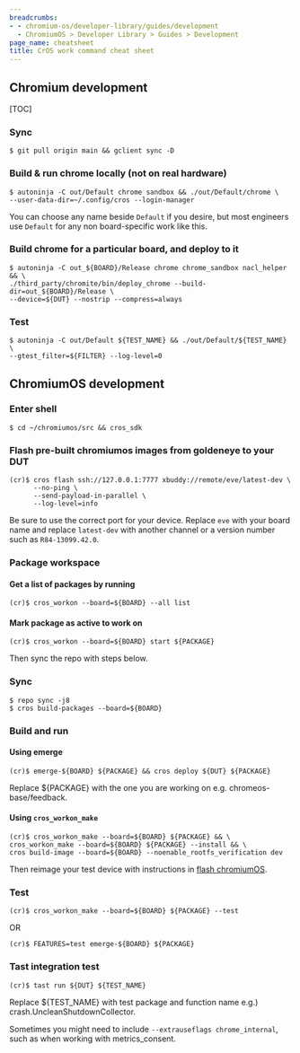 ```yaml
---
breadcrumbs:
- - chromium-os/developer-library/guides/development
  - ChromiumOS > Developer Library > Guides > Development
page_name: cheatsheet
title: CrOS work command cheat sheet
---
```


## Chromium development

[TOC]

### Sync

```shell
$ git pull origin main && gclient sync -D
```

### Build & run chrome locally (not on real hardware)

```shell
$ autoninja -C out/Default chrome sandbox && ./out/Default/chrome \
--user-data-dir=~/.config/cros --login-manager
```

You can choose any name beside `Default` if you desire, but most engineers use
`Default` for any non board-specific work like this.

### Build chrome for a particular board, and deploy to it

```shell
$ autoninja -C out_${BOARD}/Release chrome chrome_sandbox nacl_helper && \
./third_party/chromite/bin/deploy_chrome --build-dir=out_${BOARD}/Release \
--device=${DUT} --nostrip --compress=always
```

### Test

```shell
$ autoninja -C out/Default ${TEST_NAME} && ./out/Default/${TEST_NAME} \
--gtest_filter=${FILTER} --log-level=0
```

## ChromiumOS development

### Enter shell

```shell
$ cd ~/chromiumos/src && cros_sdk
```

### Flash pre-built chromiumos images from goldeneye to your DUT

```shell
(cr)$ cros flash ssh://127.0.0.1:7777 xbuddy://remote/eve/latest-dev \
      --no-ping \
      --send-payload-in-parallel \
      --log-level=info
```

Be sure to use the correct port for your device. Replace `eve` with your board
name and replace `latest-dev` with another channel or a version number such as
`R84-13099.42.0`.

### Package workspace

#### Get a list of packages by running

```shell
(cr)$ cros_workon --board=${BOARD} --all list
```

#### Mark package as active to work on

```shell
(cr)$ cros_workon --board=${BOARD} start ${PACKAGE}
```

Then sync the repo with steps below.

### Sync

```shell
$ repo sync -j8
$ cros build-packages --board=${BOARD}
```

### Build and run

#### Using emerge

```shell
(cr)$ emerge-${BOARD} ${PACKAGE} && cros deploy ${DUT} ${PACKAGE}
```

Replace ${PACKAGE} with the one you are working on e.g. chromeos-base/feedback.

#### Using `cros_workon_make`

```shell
(cr)$ cros_workon_make --board=${BOARD} ${PACKAGE} && \
cros_workon_make --board=${BOARD} ${PACKAGE} --install && \
cros build-image --board=${BOARD} --noenable_rootfs_verification dev
```

Then reimage your test device with instructions in
[flash chromiumOS](/chromium-os/developer-library/guides/device/flashing-chromiumos/).

### Test

```shell
(cr)$ cros_workon_make --board=${BOARD} ${PACKAGE} --test
```

OR

```shell
(cr)$ FEATURES=test emerge-${BOARD} ${PACKAGE}
```

### Tast integration test

```shell
(cr)$ tast run ${DUT} ${TEST_NAME}
```

Replace ${TEST_NAME} with test package and function name e.g.)
crash.UncleanShutdownCollector.

Sometimes you might need to include `--extrauseflags chrome_internal`, such as
when working with metrics_consent.
